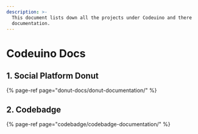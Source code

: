 ```yaml
---
description: >-
  This document lists down all the projects under Codeuino and there
  documentation.
---
```


# Codeuino Docs

## 1. Social Platform Donut

{% page-ref page="donut-docs/donut-documentation/" %}

## 2. Codebadge

{% page-ref page="codebadge/codebadge-documentation/" %}



